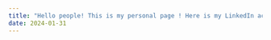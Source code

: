 ```yaml
---
title: "Hello people! This is my personal page ! Here is my LinkedIn account!"
date: 2024-01-31
---
```

